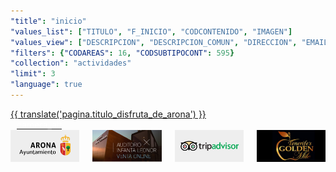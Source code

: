 ```yaml
---
"title": "inicio"
"values_list": ["TITULO", "F_INICIO", "CODCONTENIDO", "IMAGEN"]
"values_view": ["DESCRIPCION", "DESCRIPCION_COMUN", "DIRECCION", "EMAIL", "FAX", "HORARIO", "IMAGEN", "MAPA_IFRAME", "TELEFONO", "TEXTO", "TITULO", "WEB_PROPIA" ]
"filters": {"CODAREAS": 16, "CODSUBTIPOCONT": 595}
"collection": "actividades"
"limit": 3
"language": true
---
```


<div id="apparona"           ng-include="'assets/atoms/main/apparona.htm'"           class="main-row"></div>
<div id="cuadricula"         ng-include="'assets/atoms/main/cuadricula.htm'"         class="main-row"></div>
<div id="vive_tu_estancia"   ng-include="'assets/atoms/main/vive_tu_estancia.htm'"   class="main-row"></div>
<div class="hide-for-medium main-row">
    <div class="row">
        <div class="large-10 large-offset-1 columns">
            <div layout="row">
                <div flex flex-gt-xs="33" flex-offset-gt-xs="33">
                    <div class="text-center">
                        <a class="button opaque full-width" href="#!/{{ lang() }}/vive_tu_estancia"><span>{{ translate('pagina.titulo_disfruta_de_arona') }}</span></a>
                    </div>
                </div>
                <div flex flex-xs="15" flex-sm="15" class="text-left" style="margin-left: 0.2em;">
                    <a class="button" href="#!/{{ lang() }}/galeria" style="padding: 0.45rem;"><md-icon style="color:white;" class="material-icons">camera_alt</md-icon></a>
                </div>
            </div>
        </div>
    </div>
</div>
<div id="playas_de_arona"    ng-include="'assets/atoms/main/playas_de_arona.htm'"    class="main-row"></div>
<div id="conjunto_historico" ng-include="'assets/atoms/main/conjunto_historico.htm'" class="main-row show-for-large"></div>
<div id="actividades"        ng-include="'assets/atoms/main/actividades.htm'"        class="main-row"></div>
<div class="row collapse">
    <div class="large-10 large-offset-1 columns">
        <div class="medium-3 small-6 columns text-center" style="margin-bottom: 2em;"> <a href="http://www.arona.org">
                <img src="img/logoA.png">
            </a>
        </div>
        <div class="medium-3 small-6 columns text-center" style="margin-bottom: 2em;"> <a href="http://www.arona.org/auditorio">
                <img src="img/logoB.png">
            </a>
        </div>
        <div class="medium-3 small-6 columns text-center" style="margin-bottom: 2em;"> <a href="https://www.tripadvisor.es/Tourism-g230096-Arona_Tenerife_Canary_Islands-Vacations.html">
                <img src="img/logoC.png">
            </a>
        </div>
        <div class="medium-3 small-6 columns text-center" style="margin-bottom: 2em;"> <a href="#!/es/vive_tu_estancia/actividades_recomendadas/compras/22215">
                <img src="img/logoD.png">
            </a>
        </div>
    </div>
</div>
